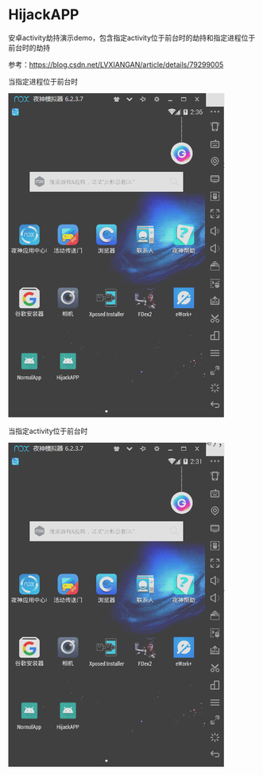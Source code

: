 # HijackAPP
安卓activity劫持演示demo，包含指定activity位于前台时的劫持和指定进程位于前台时的劫持

参考：https://blog.csdn.net/LVXIANGAN/article/details/79299005

当指定进程位于前台时

![](劫持进程.gif)

当指定activity位于前台时

![](劫持界面.gif)